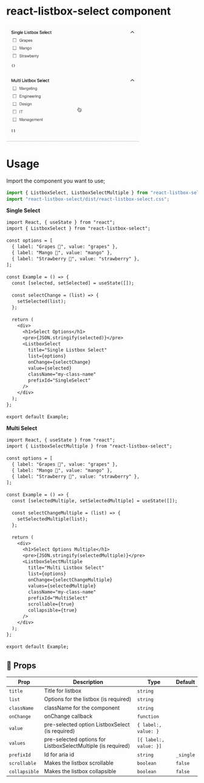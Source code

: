 # react-listbox-select component

<img src="https://raw.githubusercontent.com/mrtzdev/react-listbox-select/master/docs/images/listbox-select.gif" width="350px">

# Usage

Import the component you want to use;

```javascript
import { ListboxSelect, ListboxSelectMultiple } from "react-listbox-select";
import "react-listbox-select/dist/react-listbox-select.css";
```

**Single Select**

```tsx
import React, { useState } from "react";
import { ListboxSelect } from "react-listbox-select";

const options = [
  { label: "Grapes 🍇", value: "grapes" },
  { label: "Mango 🥭", value: "mango" },
  { label: "Strawberry 🍓", value: "strawberry" },
];

const Example = () => {
  const [selected, setSelected] = useState([]);

  const selectChange = (list) => {
    setSelected(list);
  };

  return (
    <div>
      <h1>Select Options</h1>
      <pre>{JSON.stringify(selected)}</pre>
      <ListboxSelect
        title="Single Listbox Select"
        list={options}
        onChange={selectChange}
        value={selected}
        className="my-class-name"
        prefixId="SingleSelect"
      />
    </div>
  );
};

export default Example;
```

**Multi Select**

```tsx
import React, { useState } from "react";
import { ListboxSelectMultiple } from "react-listbox-select";

const options = [
  { label: "Grapes 🍇", value: "grapes" },
  { label: "Mango 🥭", value: "mango" },
  { label: "Strawberry 🍓", value: "strawberry" },
];

const Example = () => {
  const [selectedMultiple, setSelectedMultiple] = useState([]);

  const selectChangeMultiple = (list) => {
    setSelectedMultiple(list);
  };

  return (
    <div>
      <h1>Select Options Multiple</h1>
      <pre>{JSON.stringify(selectedMultiple)}</pre>
      <ListboxSelectMultiple
        title="Multi Listbox Select"
        list={options}
        onChange={selectChangeMultiple}
        values={selectedMultiple}
        className="my-class-name"
        prefixId="MultiSelect"
        scrollable={true}
        collapsible={true}
      />
    </div>
  );
};

export default Example;
```

## 👀 Props

| Prop          | Description                                                  | Type                   | Default   |
| ------------- | ------------------------------------------------------------ | ---------------------- | --------- |
| `title`       | Title for listbox                                            | `string`               |
| `list`        | Options for the listbox (is required)                        | `string`               |
| `className`   | className for the component                                  | `string`               |
| `onChange`    | onChange callback                                            | `function`             |
| `value`       | pre-selected option ListboxSelect (is required)              | `{ label:, value: }`   |
| `values`      | pre-selected options for ListboxSelectMultiple (is required) | `[{ label:, value: }]` |
| `prefixId`    | Id for aria id                                               | `string`               | `_single` |
| `scrollable`  | Makes the listbox scrollable                                 | `boolean`              | `false`   |
| `collapsible` | Makes the listbox collapsible                                | `boolean`              | `false`   |
